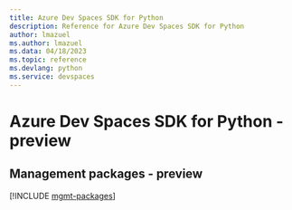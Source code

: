 ```yaml
---
title: Azure Dev Spaces SDK for Python
description: Reference for Azure Dev Spaces SDK for Python
author: lmazuel
ms.author: lmazuel
ms.data: 04/18/2023
ms.topic: reference
ms.devlang: python
ms.service: devspaces
---
```

# Azure Dev Spaces SDK for Python - preview

## Management packages - preview
[!INCLUDE [mgmt-packages](dev-spaces-mgmt-index.md)]